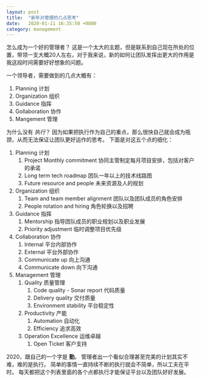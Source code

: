 ```yaml
---
layout: post
title:  "新年对管理的几点思考"
date:   2020-01-11 16:35:50 +0800
category: management
---
```


怎么成为一个好的管理者？ 这是一个太大的主题，但是联系到自己现在所处的位置，带领一支大概20人左右，对于我来说，新的如何让团队发挥出更大的作用是我这段时间需要好好想象的问题。 

一个领导者，需要做到的几点大概有：
1. Planning 计划
2. Organization 组织
3. Guidance 指挥
4. Gollaboration 协作
5. Mangement 管理

为什么没有 *执行*？ 因为如果把执行作为自己的重点，那么很快自己就会成为瓶颈，从而无法保证让团队更好运作的思考。 下面是对这五个点的细化： 

1. Planning 计划
   1. Project Monthly commitment 协同主管制定每月项目安排，包括对客户的承诺
   2. Long term tech roadmap 团队一年以上的技术线路图
   3. Future resource and people 未来资源及人的规划
2. Organization 组织
   1. Team and team member alignment 团队以及团队成员的角色安排
   2. People rotation and hiring 角色轮换以及招聘
3. Guidance 指挥
   1. Mentorship 指导团队成员的职业规划以及职业发展
   2. Priority adjustment 临时调整项目优先级
4. Collaboration 协作
   1. Internal 平台内部协作
   2. External 平台外部协作
   3. Communicate up  向上沟通
   4. Communicate down  向下沟通
5. Management 管理
   1. Quality 质量管理
      1. Code quality - Sonar report 代码质量
      2. Delivery quality 交付质量
      3. Environment stability  平台稳定性
   2. Productivity 产能
      1. Automation 自动化
      2. Efficiency 追求高效
   3. Operation Excellence 运维卓越
      1. Open Ticket 客户支持

2020，跟自己的一个字是 **勤**。 管理者出一个看似合理甚至完美的计划其实不难，难的是执行。 简单的事情一直持续不断的执行就会不简单，所以工夫在平时。 每天都把这个列表里面的各个点都执行才能保证平台以及团队好好发展。 